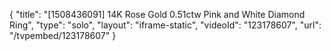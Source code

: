 {
    "title": "[1508436091] 14K Rose Gold 0.51ctw Pink and White Diamond Ring",
    "type": "solo",
    "layout": "iframe-static",
    "videoId": "123178607",
    "url": "\/tvpembed\/123178607"
}